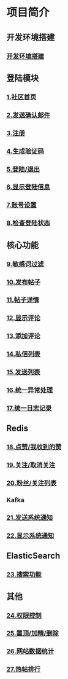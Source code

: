 # 项目简介



## 开发环境搭建

### [开发环境搭建](https://github.com/zihaopang/Backen-develope/blob/master/project/myiothome%E9%A1%B9%E7%9B%AE%E6%96%87%E6%A1%A3/%E9%A1%B9%E7%9B%AE%E9%83%A8%E7%BD%B2.md)



## 登陆模块



### [1.社区首页](https://github.com/zihaopang/Backen-develope/blob/master/project/myiothome%E9%A1%B9%E7%9B%AE%E6%96%87%E6%A1%A3/1.%E7%A4%BE%E5%8C%BA%E9%A6%96%E9%A1%B5.md)



### [2.发送确认邮件](https://github.com/zihaopang/Backen-develope/blob/master/project/myiothome%E9%A1%B9%E7%9B%AE%E6%96%87%E6%A1%A3/2.%E5%8F%91%E9%80%81%E7%A1%AE%E8%AE%A4%E9%82%AE%E4%BB%B6.md)



### [3.注册](https://github.com/zihaopang/Backen-develope/blob/master/project/myiothome%E9%A1%B9%E7%9B%AE%E6%96%87%E6%A1%A3/3.%E6%B3%A8%E5%86%8C.md)



### [4.生成验证码](https://github.com/zihaopang/Backen-develope/blob/master/project/myiothome%E9%A1%B9%E7%9B%AE%E6%96%87%E6%A1%A3/4.%E7%94%9F%E6%88%90%E9%AA%8C%E8%AF%81%E7%A0%81.md)



### [5.登陆/退出](https://github.com/zihaopang/Backen-develope/blob/master/project/myiothome%E9%A1%B9%E7%9B%AE%E6%96%87%E6%A1%A3/5.%E7%99%BB%E9%99%86-%E9%80%80%E5%87%BA.md)



### [6.显示登陆信息](https://github.com/zihaopang/Backen-develope/blob/master/project/myiothome%E9%A1%B9%E7%9B%AE%E6%96%87%E6%A1%A3/6.%E6%98%BE%E7%A4%BA%E9%A1%B5%E9%9D%A2%E4%BF%A1%E6%81%AF.md)



### [7.账号设置](https://github.com/zihaopang/Backen-develope/blob/master/project/myiothome%E9%A1%B9%E7%9B%AE%E6%96%87%E6%A1%A3/7.%E8%B4%A6%E5%8F%B7%E8%AE%BE%E7%BD%AE.md)



### [8.检查登陆状态](https://github.com/zihaopang/Backen-develope/blob/master/project/myiothome%E9%A1%B9%E7%9B%AE%E6%96%87%E6%A1%A3/8.%E6%A3%80%E6%9F%A5%E7%99%BB%E9%99%86%E7%8A%B6%E6%80%81.md)



## 核心功能



### [9.敏感词过滤]()



### [10.发布帖子](https://github.com/zihaopang/Backen-develope/blob/master/project/myiothome%E9%A1%B9%E7%9B%AE%E6%96%87%E6%A1%A3/10.%E5%8F%91%E5%B8%83%E5%B8%96%E5%AD%90.md)



### [11.帖子详情](https://github.com/zihaopang/Backen-develope/blob/master/project/myiothome%E9%A1%B9%E7%9B%AE%E6%96%87%E6%A1%A3/11.%E5%B8%96%E5%AD%90%E8%AF%A6%E6%83%85.md)



### [12.显示评论](https://github.com/zihaopang/Backen-develope/blob/master/project/myiothome%E9%A1%B9%E7%9B%AE%E6%96%87%E6%A1%A3/11.%E5%B8%96%E5%AD%90%E8%AF%A6%E6%83%85.md)



### [13.添加评论](https://github.com/zihaopang/Backen-develope/blob/master/project/myiothome%E9%A1%B9%E7%9B%AE%E6%96%87%E6%A1%A3/13.%E6%B7%BB%E5%8A%A0%E8%AF%84%E8%AE%BA.md)



### [14.私信列表](https://github.com/zihaopang/Backen-develope/blob/master/project/myiothome%E9%A1%B9%E7%9B%AE%E6%96%87%E6%A1%A3/14.%E7%A7%81%E4%BF%A1%E5%88%97%E8%A1%A8.md)



### [15.发送列表](https://github.com/zihaopang/Backen-develope/blob/master/project/myiothome%E9%A1%B9%E7%9B%AE%E6%96%87%E6%A1%A3/15.%E5%8F%91%E9%80%81%E5%88%97%E8%A1%A8.md)



### [16.统一异常处理](https://github.com/zihaopang/Backen-develope/blob/master/project/myiothome%E9%A1%B9%E7%9B%AE%E6%96%87%E6%A1%A3/16.%E7%BB%9F%E4%B8%80%E5%BC%82%E5%B8%B8%E5%A4%84%E7%90%86.md)



### [17.统一日志记录](https://github.com/zihaopang/Backen-develope/blob/master/project/myiothome%E9%A1%B9%E7%9B%AE%E6%96%87%E6%A1%A3/17.%E7%BB%9F%E4%B8%80%E6%97%A5%E5%BF%97%E8%AE%B0%E5%BD%95.md)



## Redis



### [18.点赞/我收到的赞](https://github.com/zihaopang/Backen-develope/blob/master/project/myiothome%E9%A1%B9%E7%9B%AE%E6%96%87%E6%A1%A3/18.%E7%82%B9%E8%B5%9E-%E6%88%91%E6%94%B6%E5%88%B0%E7%9A%84%E8%B5%9E.md)



### [19.关注/取消关注](https://github.com/zihaopang/Backen-develope/blob/master/project/myiothome%E9%A1%B9%E7%9B%AE%E6%96%87%E6%A1%A3/19.%E5%85%B3%E6%B3%A8-%E5%8F%96%E6%B6%88%E5%85%B3%E6%B3%A8.md)



### [20.粉丝/关注列表](https://github.com/zihaopang/Backen-develope/blob/master/project/myiothome%E9%A1%B9%E7%9B%AE%E6%96%87%E6%A1%A3/20.%E7%B2%89%E4%B8%9D-%E5%85%B3%E6%B3%A8%E5%88%97%E8%A1%A8.md)



### Kafka



### [21.发送系统通知](https://github.com/zihaopang/Backen-develope/blob/master/project/myiothome%E9%A1%B9%E7%9B%AE%E6%96%87%E6%A1%A3/21.%E5%8F%91%E9%80%81%E7%B3%BB%E7%BB%9F%E9%80%9A%E7%9F%A5.md)



### [22.显示系统通知](https://github.com/zihaopang/Backen-develope/blob/master/project/myiothome%E9%A1%B9%E7%9B%AE%E6%96%87%E6%A1%A3/22.%E6%98%BE%E7%A4%BA%E7%B3%BB%E7%BB%9F%E9%80%9A%E7%9F%A5.md)



## ElasticSearch



### [23.搜索功能](https://github.com/zihaopang/Backen-develope/blob/master/project/myiothome%E9%A1%B9%E7%9B%AE%E6%96%87%E6%A1%A3/23.%E6%90%9C%E7%B4%A2%E5%8A%9F%E8%83%BD.md)



## 其他



### [24.权限控制](https://github.com/zihaopang/Backen-develope/blob/master/project/myiothome%E9%A1%B9%E7%9B%AE%E6%96%87%E6%A1%A3/24.%E6%9D%83%E9%99%90%E6%8E%A7%E5%88%B6.md)



### [25.置顶/加精/删除](https://github.com/zihaopang/Backen-develope/blob/master/project/myiothome%E9%A1%B9%E7%9B%AE%E6%96%87%E6%A1%A3/25.%E7%BD%AE%E9%A1%B6-%E5%8A%A0%E7%B2%BE-%E5%88%A0%E9%99%A4.md)



### [26.网站数据统计](https://github.com/zihaopang/Backen-develope/blob/master/project/myiothome%E9%A1%B9%E7%9B%AE%E6%96%87%E6%A1%A3/26.%E7%BD%91%E7%AB%99%E6%95%B0%E6%8D%AE%E7%BB%9F%E8%AE%A1.md)



### [27.热帖排行](https://github.com/zihaopang/Backen-develope/blob/master/project/myiothome%E9%A1%B9%E7%9B%AE%E6%96%87%E6%A1%A3/27.%E7%83%AD%E5%B8%96%E6%8E%92%E8%A1%8C.md)



